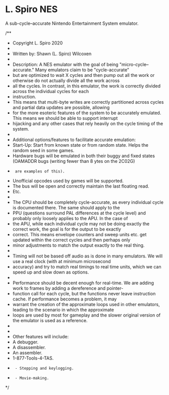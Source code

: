 # L. Spiro NES
 A sub-cycle–accurate Nintendo Entertainment System emulator.

/**
 * Copyright L. Spiro 2020
 *
 * Written by: Shawn (L. Spiro) Wilcoxen
 *
 * Description: A NES emulator with the goal of being "micro-cycle–accurate." Many emulators claim to be "cycle-accurate"
 *	but are optimized to wait X cycles and then pump out all the work or otherwise do not actually divide all the work across
 *	all the cycles. In contrast, in this emulator, the work is correctly divided across the individual cycles for each
 *	instruction.
 * This means that multi-byte writes are correctly partitioned across cycles and partial data updates are possible, allowing
 *	for the more esoteric features of the system to be accurately emulated.  This means we should be able to support interrupt
 *	hijacking and any other cases that rely heavily on the cycle timing of the system.
 *
 * Additional options/features to facilitate accurate emulation:
 *	Start-Up: Start from known state or from random state.  Helps the random seed in some games.
 *	Hardware bugs will be emulated in both their buggy and fixed states (OAMADDR bugs (writing fewer than 8 ytes on the 2C02G)
 *		are examples of this).
 *	Unofficial opcodes used by games will be supported.
 *	The bus will be open and correctly maintain the last floating read.
 *	Etc.
 *
 * The CPU should be completely cycle-accurate, as every individual cycle is documented there. The same should apply to the
 *	PPU (questions surround PAL differences at the cycle level) and probably only loosely applies to the APU.  In the case of
 *	the APU, while each individual cycle may not be doing exactly the correct work, the goal is for the output to be exactly
 *	correct. This means envelope counters and sweep units etc. get updated within the correct cycles and then perhaps only
 *	minor adjustments to match the output exactly to the real thing.
 *
 * Timing will not be based off audio as is done in many emulators. We will use a real clock (with at minimum microsecond
 *	accuracy) and try to match real timings to real time units, which we can speed up and slow down as options.
 *
 * Performance should be decent enough for real-time. We are adding work to frames by adding a dereference and pointer-
 *	function call for each cycle, but the functions never leave instruction cache. If performance becomes a problem, it may
 *	warrant the creation of the approximate loops used in other emulators, leading to the scenario in which the approximate
 *	loops are used by most for gameplay and the slower original version of the emulator is used as a reference.
 *
 *
 * Other features will include:
 *	A debugger.
 *	A disassembler.
 *	An assembler.
 *	1-877-Tools-4-TAS.
 *		- Stepping and keylogging.
 *		- Movie-making.
 */
